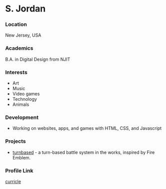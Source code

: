 # S. Jordan

### Location

New Jersey, USA

### Academics

B.A. in Digital Design from NJIT

### Interests

- Art
- Music
- Video games
- Technology
- Animals

### Development

- Working on websites, apps, and games with HTML, CSS, and Javascript

### Projects

- [turnbased](https://github.com/curricle/turnbased) - a turn-based battle system in the works, inspired by Fire Emblem.

### Profile Link

[curricle](https://github.com/curricle)
